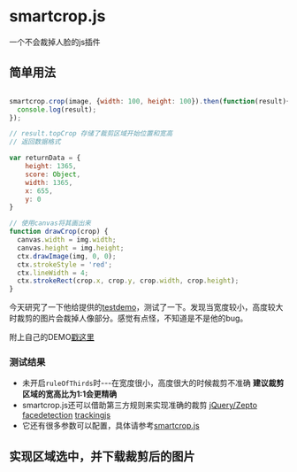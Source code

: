 smartcrop.js
============

一个不会裁掉人脸的js插件

## 简单用法

```js

smartcrop.crop(image, {width: 100, height: 100}).then(function(result){
  console.log(result);
});

// result.topCrop 存储了裁剪区域开始位置和宽高
// 返回数据格式

var returnData = {
	height: 1365,
	score: Object,
	width: 1365,
	x: 655,
	y: 0
}

// 使用canvas将其画出来
function drawCrop(crop) {
  canvas.width = img.width;
  canvas.height = img.height;
  ctx.drawImage(img, 0, 0);
  ctx.strokeStyle = 'red';
  ctx.lineWidth = 4;
  ctx.strokeRect(crop.x, crop.y, crop.width, crop.height);
}

```

今天研究了一下他给提供的[testdemo](https://29a.ch/sandbox/2014/smartcrop/examples/testbed.html)，测试了一下。发现当宽度较小，高度较大时裁剪的图片会裁掉人像部分。感觉有点怪，不知道是不是他的bug。

附上自己的DEMO[戳这里](https://smileyby.github.io/smartcrop.js/)

### 测试结果

* 未开启`ruleOfThirds`时---在宽度很小，高度很大的时候裁剪不准确  **建议裁剪区域的宽高比为1:1会更精确**
* smartcrop.js还可以借助第三方规则来实现准确的裁剪 [jQuery/Zepto facedetection](http://facedetection.jaysalvat.com/) [trackingjs](https://trackingjs.com/)
* 它还有很多参数可以配置，具体请参考[smartcrop.js](https://github.com/jwagner/smartcrop.js)

## 实现区域选中，并下载裁剪后的图片
